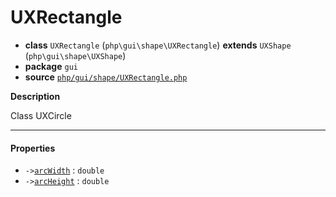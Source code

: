 # UXRectangle

- **class** `UXRectangle` (`php\gui\shape\UXRectangle`) **extends** `UXShape` (`php\gui\shape\UXShape`)
- **package** `gui`
- **source** [`php/gui/shape/UXRectangle.php`](./src/main/resources/JPHP-INF/sdk/php/gui/shape/UXRectangle.php)

**Description**

Class UXCircle

---

#### Properties

- `->`[`arcWidth`](#prop-arcwidth) : `double`
- `->`[`arcHeight`](#prop-archeight) : `double`